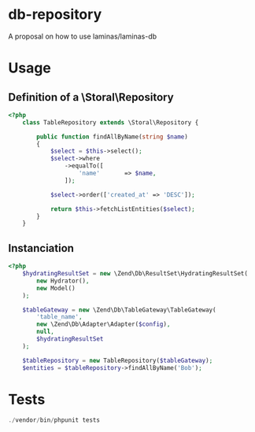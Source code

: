 # db-repository
A proposal on how to use laminas/laminas-db

# Usage

## Definition of a \Storal\Repository

```php
<?php
    class TableRepository extends \Storal\Repository {

        public function findAllByName(string $name)
        {
            $select = $this->select();
            $select->where
                ->equalTo([
                    'name'       => $name,
                ]);

            $select->order(['created_at' => 'DESC']);

            return $this->fetchListEntities($select);
        }
    }
```

## Instanciation

```php
<?php
    $hydratingResultSet = new \Zend\Db\ResultSet\HydratingResultSet(
        new Hydrator(),
        new Model()
    );

    $tableGateway = new \Zend\Db\TableGateway\TableGateway(
        'table_name',
        new \Zend\Db\Adapter\Adapter($config),
        null,
        $hydratingResultSet
    );

    $tableRepository = new TableRepository($tableGateway);
    $entities = $tableRepository->findAllByName('Bob');    
```

# Tests

```php
./vendor/bin/phpunit tests
```
